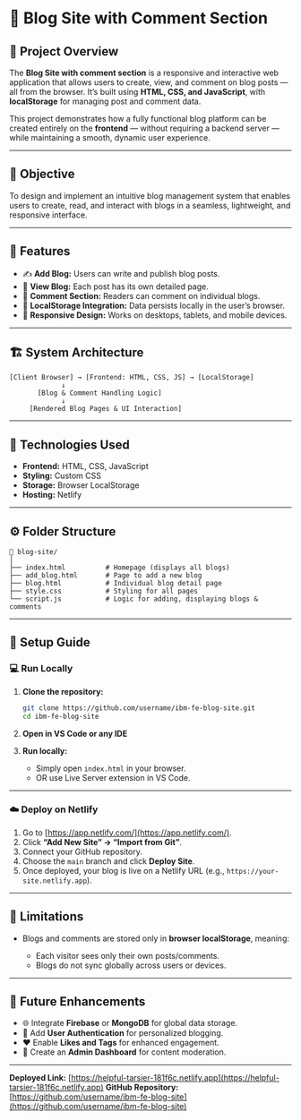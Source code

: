# 📰 Blog Site with Comment Section

## 📌 Project Overview

The **Blog Site with comment section** is a responsive and interactive web application that allows users to create, view, and comment on blog posts — all from the browser. It’s built using **HTML, CSS, and JavaScript**, with **localStorage** for managing post and comment data.

This project demonstrates how a fully functional blog platform can be created entirely on the **frontend** — without requiring a backend server — while maintaining a smooth, dynamic user experience.

---

## 🎯 Objective

To design and implement an intuitive blog management system that enables users to create, read, and interact with blogs in a seamless, lightweight, and responsive interface.

---

## 🧩 Features

* ✍️ **Add Blog:** Users can write and publish blog posts.
* 📄 **View Blog:** Each post has its own detailed page.
* 💬 **Comment Section:** Readers can comment on individual blogs.
* 💾 **LocalStorage Integration:** Data persists locally in the user’s browser.
* 📱 **Responsive Design:** Works on desktops, tablets, and mobile devices.

---

## 🏗️ System Architecture

```
[Client Browser] → [Frontend: HTML, CSS, JS] → [LocalStorage]
             ↓
       [Blog & Comment Handling Logic]
             ↓
     [Rendered Blog Pages & UI Interaction]
```

---

## 🧠 Technologies Used

* **Frontend:** HTML, CSS, JavaScript
* **Styling:** Custom CSS
* **Storage:** Browser LocalStorage
* **Hosting:** Netlify

---

## ⚙️ Folder Structure

```
📁 blog-site/
│
├── index.html          # Homepage (displays all blogs)
├── add_blog.html       # Page to add a new blog
├── blog.html           # Individual blog detail page
├── style.css           # Styling for all pages
└── script.js           # Logic for adding, displaying blogs & comments
```

---

## 🧾 Setup Guide

### 💻 Run Locally

1. **Clone the repository:**

   ```bash
   git clone https://github.com/username/ibm-fe-blog-site.git
   cd ibm-fe-blog-site
   ```

2. **Open in VS Code or any IDE**

3. **Run locally:**

   * Simply open `index.html` in your browser.
   * OR use Live Server extension in VS Code.

---

### ☁️ Deploy on Netlify

1. Go to [https://app.netlify.com/](https://app.netlify.com/).
2. Click **“Add New Site” → “Import from Git”**.
3. Connect your GitHub repository.
4. Choose the `main` branch and click **Deploy Site**.
5. Once deployed, your blog is live on a Netlify URL (e.g., `https://your-site.netlify.app`).

---

## 🚀 Limitations

* Blogs and comments are stored only in **browser localStorage**, meaning:

  * Each visitor sees only their own posts/comments.
  * Blogs do not sync globally across users or devices.

---

## 🔮 Future Enhancements

* 🌐 Integrate **Firebase** or **MongoDB** for global data storage.
* 👥 Add **User Authentication** for personalized blogging.
* ❤️ Enable **Likes and Tags** for enhanced engagement.
* 🧰 Create an **Admin Dashboard** for content moderation.

---



**Deployed Link:** [https://helpful-tarsier-181f6c.netlify.app](https://helpful-tarsier-181f6c.netlify.app)
**GitHub Repository:** [https://github.com/username/ibm-fe-blog-site](https://github.com/username/ibm-fe-blog-site)
